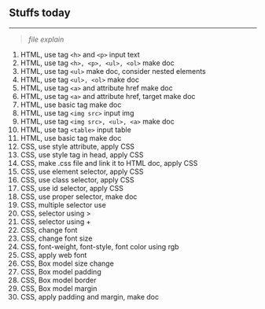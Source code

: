## Stuffs today
---
>*file explain*   
1. HTML, use tag ```<h>``` and ```<p>``` input text
2. HTML, use tag ```<h>, <p>, <ul>, <ol>``` make doc
3. HTML, use tag ```<ul>``` make doc, consider nested elements
4. HTML, use tag ```<ul>, <ol>``` make doc
5. HTML, use tag ```<a>``` and attribute href make doc
6. HTML, use tag ```<a>``` and attribute href, target make doc
7. HTML, use basic tag make doc
8. HTML, use tag ```<img src>``` input img
9. HTML, use tag ```<img src>, <ul>, <a>``` make doc
10. HTML, use tag ```<table>``` input table
11. HTML, use basic tag make doc
12. CSS, use style attribute, apply CSS
13. CSS, use style tag in head, apply CSS
14. CSS, make .css file and link it to HTML doc, apply CSS
15. CSS, use element selector, apply CSS
16. CSS, use class selector, apply CSS
17. CSS, use id selector, apply CSS
18. CSS, use proper selector, make doc
19. CSS, multiple selector use
20. CSS, selector using >
21. CSS, selector using +
22. CSS, change font
23. CSS, change font size
24. CSS, font-weight, font-style, font color using rgb
25. CSS, apply web font
26. CSS, Box model size change
27. CSS, Box model padding
28. CSS, Box model border
29. CSS, Box model margin
30. CSS, apply padding and margin, make doc